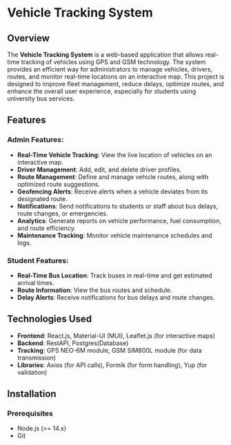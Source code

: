 # Vehicle Tracking System

## Overview

The **Vehicle Tracking System** is a web-based application that allows real-time tracking of vehicles using GPS and GSM technology. The system provides an efficient way for administrators to manage vehicles, drivers, routes, and monitor real-time locations on an interactive map. This project is designed to improve fleet management, reduce delays, optimize routes, and enhance the overall user experience, especially for students using university bus services.

## Features

### Admin Features:
- **Real-Time Vehicle Tracking**: View the live location of vehicles on an interactive map.
- **Driver Management**: Add, edit, and delete driver profiles.
- **Route Management**: Define and manage vehicle routes, along with optimized route suggestions.
- **Geofencing Alerts**: Receive alerts when a vehicle deviates from its designated route.
- **Notifications**: Send notifications to students or staff about bus delays, route changes, or emergencies.
- **Analytics**: Generate reports on vehicle performance, fuel consumption, and route efficiency.
- **Maintenance Tracking**: Monitor vehicle maintenance schedules and logs.

### Student Features:
- **Real-Time Bus Location**: Track buses in real-time and get estimated arrival times.
- **Route Information**: View the bus routes and schedule.
- **Delay Alerts**: Receive notifications for bus delays and route changes.

## Technologies Used
- **Frontend**: React.js, Material-UI (MUI), Leaflet.js (for interactive maps)
- **Backend**: RestAPI, Postgres(Database)
- **Tracking**: GPS NEO-6M module, GSM SIM800L module (for data transmission)
- **Libraries**: Axios (for API calls), Formik (for form handling), Yup (for validation)

## Installation

### Prerequisites

- Node.js (>= 14.x)
- Git


